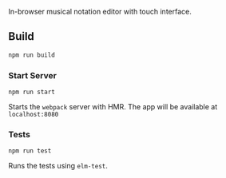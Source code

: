 In-browser musical notation editor with touch interface.

## Build

```sh
npm run build
```

### Start Server

```
npm run start
```

Starts the `webpack` server with HMR.
The app will be available at `localhost:8080`

### Tests

```
npm run test
```

Runs the tests using `elm-test`.
